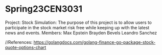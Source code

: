 # Spring23CEN3031
Project: 
  Stock Simulation:
    The purpose of this project is to allow users to participate in the stock market risk free while keeping up with the latest news and events. 
Members:
  Max Epstein
  Brayden Bevels
  Leandro Sanchez
  
//References:
  https://golangdocs.com/golang-finance-go-package-stock-quote-options-chart
